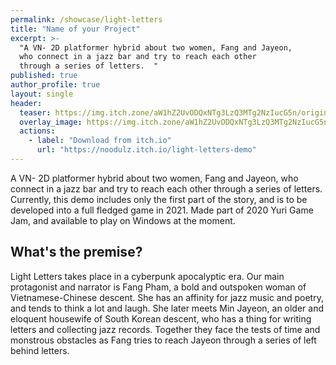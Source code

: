 ```yaml
---
permalink: /showcase/light-letters
title: "Name of your Project"
excerpt: >-
  "A VN- 2D platformer hybrid about two women, Fang and Jayeon, 
  who connect in a jazz bar and try to reach each other 
  through a series of letters.  "
published: true
author_profile: true
layout: single
header:
  teaser: https://img.itch.zone/aW1hZ2UvODQxNTg3LzQ3MTg2NzIucG5n/original/IWLcUQ.png
  overlay_image: https://img.itch.zone/aW1hZ2UvODQxNTg3LzQ3MTg2NzIucG5n/original/IWLcUQ.png
  actions:
    - label: "Download from itch.io"
      url: "https://noodulz.itch.io/light-letters-demo"
---
```


A VN- 2D platformer hybrid about two women, Fang and Jayeon, who connect in a jazz bar and try to reach each other through a series of letters.  
Currently, this demo includes only the first part of the story, and is to be developed into a full fledged game in 2021.
Made part of 2020 Yuri Game Jam, and available to play on Windows at the moment. 

## What's the premise?

Light Letters takes place in a cyberpunk apocalyptic era. Our main protagonist and narrator is Fang Pham,
a bold and outspoken woman of Vietnamese-Chinese descent. She has an affinity for jazz music and poetry, and tends to think a lot and laugh.
She later meets Min Jayeon, an older and eloquent housewife of South Korean descent, who has a thing for writing letters and collecting jazz records. 
Together they face the tests of time and monstrous obstacles as Fang tries to reach Jayeon through a series of left behind letters.